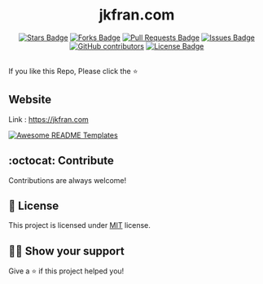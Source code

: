 <h1 align="center">jkfran.com</h1>

<div align="center">
  <a href="https://github.com/jkfran/jkfran.com/stargazers"><img src="https://img.shields.io/github/stars/jkfran/jkfran.com" alt="Stars Badge"/></a>
<a href="https://github.com/jkfran/jkfran.com/network/members"><img src="https://img.shields.io/github/forks/jkfran/jkfran.com" alt="Forks Badge"/></a>
<a href="https://github.com/jkfran/jkfran.com/pulls"><img src="https://img.shields.io/github/issues-pr/jkfran/jkfran.com" alt="Pull Requests Badge"/></a>
<a href="https://github.com/jkfran/jkfran.com/issues"><img src="https://img.shields.io/github/issues/jkfran/jkfran.com" alt="Issues Badge"/></a>
<a href="https://github.com/jkfran/jkfran.com/graphs/contributors"><img alt="GitHub contributors" src="https://img.shields.io/github/contributors/jkfran/jkfran.com?color=2b9348"></a>
<a href="https://github.com/jkfran/jkfran.com/blob/master/LICENSE"><img src="https://img.shields.io/github/license/jkfran/jkfran.com?color=2b9348" alt="License Badge"/></a>
</div>
<br>

If you like this Repo, Please click the :star:


## Website

Link : https://jkfran.com

<a href="https://awesome-github-readme-profile.netlify.app"><img src="https://raw.githubusercontent.com/elangosundar/awesome-README-templates/master/awesome-github-profile.png" alt="Awesome README Templates" /></a>

## :octocat: Contribute

Contributions are always welcome!

## :pencil: License

This project is licensed under [MIT](https://opensource.org/licenses/MIT) license.

## :man_astronaut: Show your support

Give a ⭐️ if this project helped you!
